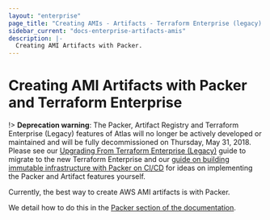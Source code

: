 ```yaml
---
layout: "enterprise"
page_title: "Creating AMIs - Artifacts - Terraform Enterprise (legacy) (legacy)"
sidebar_current: "docs-enterprise-artifacts-amis"
description: |-
  Creating AMI Artifacts with Packer.
---
```



# Creating AMI Artifacts with Packer and Terraform Enterprise

!> **Deprecation warning**: The Packer, Artifact Registry and Terraform Enterprise (Legacy) features of Atlas will no longer be actively developed or maintained and will be fully decommissioned on Thursday, May 31, 2018. Please see our [Upgrading From Terraform Enterprise (Legacy)](/docs/enterprise/upgrade/index.html) guide to migrate to the new Terraform Enterprise and our [guide on building immutable infrastructure with Packer on CI/CD](https://www.packer.io/guides/packer-on-cicd/) for ideas on implementing the Packer and Artifact features yourself.

Currently, the best way to create AWS AMI artifacts is with Packer.

We detail how to do this in the [Packer section of the documentation](/docs/enterprise-legacy/packer/artifacts/creating-amis.html).
